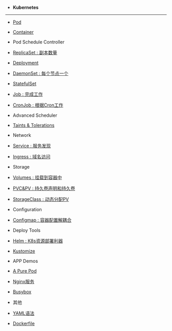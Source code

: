<!-- docs/_sidebar.md -->

* **Kubernetes**
---
* [Pod](./notes/k8s/1BasicK8sObject/1Pod_V.md)
* [Container](./notes/k8s/1BasicK8sObject/2Container_V.md)

* Pod Schedule Controller

* [ReplicaSet : 副本数量](./notes/k8s/2Controllers/1ReplicaSet_V.md)
* [Deployment](./none)
* [DaemonSet : 每个节点一个](./notes/k8s/2Controllers/3DaemonSet_V.md)
* [StatefulSet](./none)
* [Job : 完成工作](./notes/k8s/2Controllers/5Job_V.md)
* [CronJob : 根据Cron工作](./notes/k8s/2Controllers/6CronJob_V.md)

* Advanced Scheduler
* [Taints & Tolerations](./notes/k8s/advancedScheduler/taints&tolerations.md)

* Network
* [Service : 服务发现](./notes/k8s/3Network/Service_V.md)
* [Ingress : 域名访问](./notes/k8s/3Network/Ingress.md)

* Storage
* [Volumes : 挂载到容器中](./notes/k8s/5Storage/Volumes.md)
* [PVC&PV : 持久卷声明和持久卷](./notes/k8s/5Storage/PV&PVC.md)
* [StorageClass : 动态分配PV](./notes/k8s/5Storage/StorageClass.md)

* Configuration
* [Configmap : 容器配置解耦合](./notes/k8s/6Configuration/Configmap.md)

* Deploy Tools
* [Helm : K8s资源部署利器](./notes/k8s/8Deploytools/helm.md)
* [Kustomize](./notes/k8s/8Deploytools/kustomize.md)

* APP Demos
* [A Pure Pod](./notes/k8s/9Apps/podDemo.md)
* [Nginx服务](./notes/k8s/9Apps/nginx_V.md)
* [Busybox](./notes/k8s/9Apps/busybox.md)

* 其他 
* [YAML语法](./notes/k8s/0Other/Yaml.md)
* [Dockerfile](./notes/k8s/0Other/Dockerfile.md)